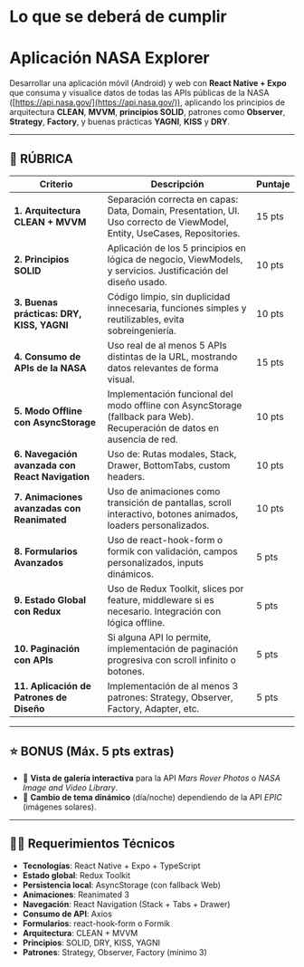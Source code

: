 # Lo que se deberá de cumplir

# Aplicación NASA Explorer

Desarrollar una aplicación móvil (Android) y web con **React Native + Expo** que consuma y visualice datos de todas las APIs públicas de la NASA ([https://api.nasa.gov/](https://api.nasa.gov/)), aplicando los principios de arquitectura **CLEAN**, **MVVM**, **principios SOLID**, patrones como **Observer**, **Strategy**, **Factory**, y buenas prácticas **YAGNI**, **KISS** y **DRY**.

---

## 📝 RÚBRICA

| Criterio                                | Descripción                                                                                              | Puntaje |
|-----------------------------------------|----------------------------------------------------------------------------------------------------------|---------|
| **1. Arquitectura CLEAN + MVVM**        | Separación correcta en capas: Data, Domain, Presentation, UI. Uso correcto de ViewModel, Entity, UseCases, Repositories. | 15 pts  |
| **2. Principios SOLID**                 | Aplicación de los 5 principios en lógica de negocio, ViewModels, y servicios. Justificación del diseño usado. | 10 pts  |
| **3. Buenas prácticas: DRY, KISS, YAGNI** | Código limpio, sin duplicidad innecesaria, funciones simples y reutilizables, evita sobreingeniería.    | 10 pts  |
| **4. Consumo de APIs de la NASA**       | Uso real de al menos 5 APIs distintas de la URL, mostrando datos relevantes de forma visual.             | 15 pts  |
| **5. Modo Offline con AsyncStorage**    | Implementación funcional del modo offline con AsyncStorage (fallback para Web). Recuperación de datos en ausencia de red. | 10 pts  |
| **6. Navegación avanzada con React Navigation** | Uso de: Rutas modales, Stack, Drawer, BottomTabs, custom headers.                                       | 10 pts  |
| **7. Animaciones avanzadas con Reanimated** | Uso de animaciones como transición de pantallas, scroll interactivo, botones animados, loaders personalizados. | 10 pts  |
| **8. Formularios Avanzados**            | Uso de react-hook-form o formik con validación, campos personalizados, inputs dinámicos.                | 5 pts   |
| **9. Estado Global con Redux**          | Uso de Redux Toolkit, slices por feature, middleware si es necesario. Integración con lógica offline.   | 5 pts   |
| **10. Paginación con APIs**             | Si alguna API lo permite, implementación de paginación progresiva con scroll infinito o botones.        | 5 pts   |
| **11. Aplicación de Patrones de Diseño**| Implementación de al menos 3 patrones: Strategy, Observer, Factory, Adapter, etc.                       | 5 pts   |

---

## ⭐ BONUS (Máx. 5 pts extras)

- 📸 **Vista de galería interactiva** para la API *Mars Rover Photos* o *NASA Image and Video Library*.
- 🎨 **Cambio de tema dinámico** (día/noche) dependiendo de la API *EPIC* (imágenes solares).

---

## 🧑‍💻 Requerimientos Técnicos

- **Tecnologías**: React Native + Expo + TypeScript  
- **Estado global**: Redux Toolkit  
- **Persistencia local**: AsyncStorage (con fallback Web)  
- **Animaciones**: Reanimated 3  
- **Navegación**: React Navigation (Stack + Tabs + Drawer)  
- **Consumo de API**: Axios  
- **Formularios**: react-hook-form o Formik  
- **Arquitectura**: CLEAN + MVVM  
- **Principios**: SOLID, DRY, KISS, YAGNI  
- **Patrones**: Strategy, Observer, Factory (mínimo 3)  
